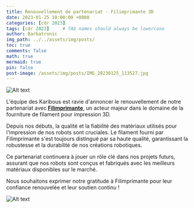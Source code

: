 ```yaml
---
title: Renouvellement de partenariat - Filimprimante 3D
date: 2023-01-25 10:00:00 +0800
categories: [cdr 2023]
tags: [cdr 2023]     # TAG names should always be lowercase
author: Barbatronic
img_path: ../../assets/img/posts/
toc: true
comments: false
math: true
mermaid: true
pin: false
post-image: /assets/img/posts/IMG_20230125_113527.jpg
---
```

![Alt text](IMG_20230125_113527.jpg)

L'équipe des Karibous est ravie d'annoncer le renouvellement de notre partenariat avec [**Filimprimante**](https://www.filimprimante3d.fr), un acteur majeur dans le domaine de la fourniture de filament pour impression 3D.

Depuis nos débuts, la qualité et la fiabilité des matériaux utilisés pour l'impression de nos robots sont cruciales. Le filament fourni par Filimprimante s'est toujours distingué par sa haute qualité, garantissant la robustesse et la durabilité de nos créations robotiques.

Ce partenariat continuera à jouer un rôle clé dans nos projets futurs, assurant que nos robots sont conçus et fabriqués avec les meilleurs matériaux disponibles sur le marché.

Nous souhaitons exprimer notre gratitude à Filimprimante pour leur confiance renouvelée et leur soutien continu !

![Alt text](filimprimante.png)
